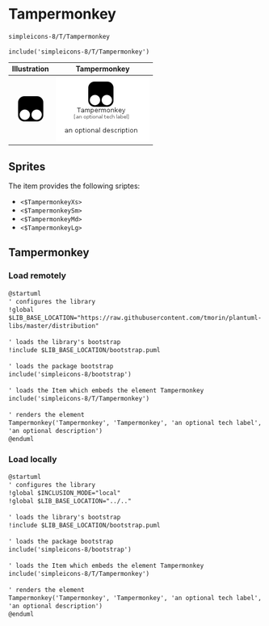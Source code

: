 # Tampermonkey


```text
simpleicons-8/T/Tampermonkey
```

```text
include('simpleicons-8/T/Tampermonkey')
```



| Illustration | Tampermonkey |
| :---: | :---: |
| ![illustration for Illustration](../../simpleicons-8/T/Tampermonkey.png) | ![illustration for Tampermonkey](../../simpleicons-8/T/Tampermonkey.Local.png) |



## Sprites
The item provides the following sriptes:

- `<$TampermonkeyXs>`
- `<$TampermonkeySm>`
- `<$TampermonkeyMd>`
- `<$TampermonkeyLg>`





## Tampermonkey

### Load remotely
```plantuml
@startuml
' configures the library
!global $LIB_BASE_LOCATION="https://raw.githubusercontent.com/tmorin/plantuml-libs/master/distribution"

' loads the library's bootstrap
!include $LIB_BASE_LOCATION/bootstrap.puml

' loads the package bootstrap
include('simpleicons-8/bootstrap')

' loads the Item which embeds the element Tampermonkey
include('simpleicons-8/T/Tampermonkey')

' renders the element
Tampermonkey('Tampermonkey', 'Tampermonkey', 'an optional tech label', 'an optional description')
@enduml
```

### Load locally
```plantuml
@startuml
' configures the library
!global $INCLUSION_MODE="local"
!global $LIB_BASE_LOCATION="../.."

' loads the library's bootstrap
!include $LIB_BASE_LOCATION/bootstrap.puml

' loads the package bootstrap
include('simpleicons-8/bootstrap')

' loads the Item which embeds the element Tampermonkey
include('simpleicons-8/T/Tampermonkey')

' renders the element
Tampermonkey('Tampermonkey', 'Tampermonkey', 'an optional tech label', 'an optional description')
@enduml
```

